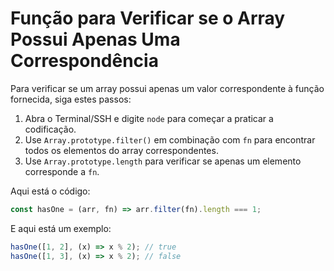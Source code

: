 # Função para Verificar se o Array Possui Apenas Uma Correspondência

Para verificar se um array possui apenas um valor correspondente à função fornecida, siga estes passos:

1.  Abra o Terminal/SSH e digite `node` para começar a praticar a codificação.
2.  Use `Array.prototype.filter()` em combinação com `fn` para encontrar todos os elementos do array correspondentes.
3.  Use `Array.prototype.length` para verificar se apenas um elemento corresponde a `fn`.

Aqui está o código:

```js
const hasOne = (arr, fn) => arr.filter(fn).length === 1;
```

E aqui está um exemplo:

```js
hasOne([1, 2], (x) => x % 2); // true
hasOne([1, 3], (x) => x % 2); // false
```

